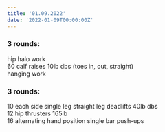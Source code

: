 ```yaml
---
title: '01.09.2022'
date: '2022-01-09T00:00:00Z'
---
```


### 3 rounds:      
hip halo work        
60 calf raises 10lb dbs (toes in, out, straight)      
hanging work     

### 3 rounds:      
10 each side single leg straight leg deadlifts 40lb dbs        
12 hip thrusters 165lb       
16 alternating hand position single bar push-ups          